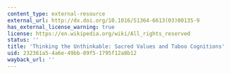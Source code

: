 ```yaml
---
content_type: external-resource
external_url: http://dx.doi.org/10.1016/S1364-6613(03)00135-9
has_external_license_warning: true
license: https://en.wikipedia.org/wiki/All_rights_reserved
status: ''
title: 'Thinking the Unthinkable: Sacred Values and Taboo Cognitions'
uid: 232361a5-4a6e-49bb-89f5-1795f12a8b12
wayback_url: ''
---
```

